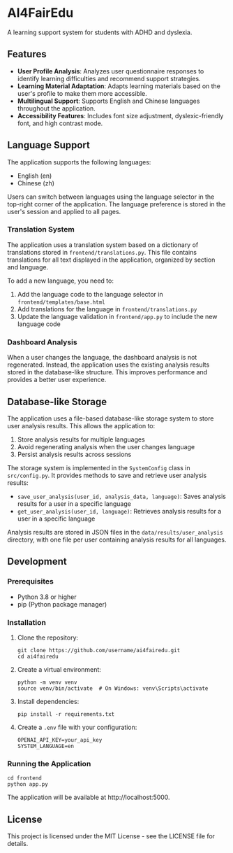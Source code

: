 # AI4FairEdu

A learning support system for students with ADHD and dyslexia.

## Features

- **User Profile Analysis**: Analyzes user questionnaire responses to identify learning difficulties and recommend support strategies.
- **Learning Material Adaptation**: Adapts learning materials based on the user's profile to make them more accessible.
- **Multilingual Support**: Supports English and Chinese languages throughout the application.
- **Accessibility Features**: Includes font size adjustment, dyslexic-friendly font, and high contrast mode.

## Language Support

The application supports the following languages:

- English (en)
- Chinese (zh)

Users can switch between languages using the language selector in the top-right corner of the application. The language preference is stored in the user's session and applied to all pages.

### Translation System

The application uses a translation system based on a dictionary of translations stored in `frontend/translations.py`. This file contains translations for all text displayed in the application, organized by section and language.

To add a new language, you need to:

1. Add the language code to the language selector in `frontend/templates/base.html`
2. Add translations for the language in `frontend/translations.py`
3. Update the language validation in `frontend/app.py` to include the new language code

### Dashboard Analysis

When a user changes the language, the dashboard analysis is not regenerated. Instead, the application uses the existing analysis results stored in the database-like structure. This improves performance and provides a better user experience.

## Database-like Storage

The application uses a file-based database-like storage system to store user analysis results. This allows the application to:

1. Store analysis results for multiple languages
2. Avoid regenerating analysis when the user changes language
3. Persist analysis results across sessions

The storage system is implemented in the `SystemConfig` class in `src/config.py`. It provides methods to save and retrieve user analysis results:

- `save_user_analysis(user_id, analysis_data, language)`: Saves analysis results for a user in a specific language
- `get_user_analysis(user_id, language)`: Retrieves analysis results for a user in a specific language

Analysis results are stored in JSON files in the `data/results/user_analysis` directory, with one file per user containing analysis results for all languages.

## Development

### Prerequisites

- Python 3.8 or higher
- pip (Python package manager)

### Installation

1. Clone the repository:
   ```
   git clone https://github.com/username/ai4fairedu.git
   cd ai4fairedu
   ```

2. Create a virtual environment:
   ```
   python -m venv venv
   source venv/bin/activate  # On Windows: venv\Scripts\activate
   ```

3. Install dependencies:
   ```
   pip install -r requirements.txt
   ```

4. Create a `.env` file with your configuration:
   ```
   OPENAI_API_KEY=your_api_key
   SYSTEM_LANGUAGE=en
   ```

### Running the Application

```
cd frontend
python app.py
```

The application will be available at http://localhost:5000.

## License

This project is licensed under the MIT License - see the LICENSE file for details. 